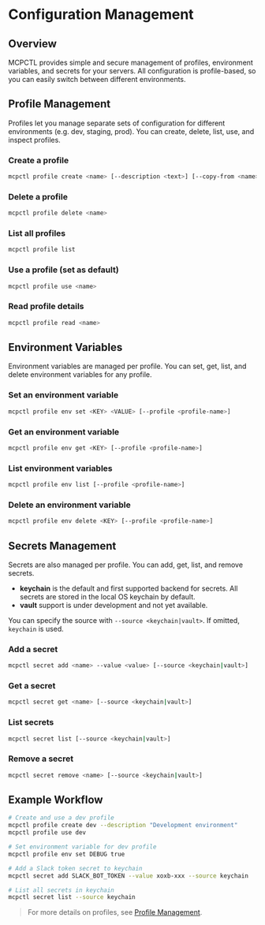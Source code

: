 # Configuration Management

## Overview

MCPCTL provides simple and secure management of profiles, environment variables, and secrets for your servers. All configuration is profile-based, so you can easily switch between different environments.

## Profile Management

Profiles let you manage separate sets of configuration for different environments (e.g. dev, staging, prod). You can create, delete, list, use, and inspect profiles.

### Create a profile

```bash
mcpctl profile create <name> [--description <text>] [--copy-from <name>]
```

### Delete a profile

```bash
mcpctl profile delete <name>
```

### List all profiles

```bash
mcpctl profile list
```

### Use a profile (set as default)

```bash
mcpctl profile use <name>
```

### Read profile details

```bash
mcpctl profile read <name>
```

## Environment Variables

Environment variables are managed per profile. You can set, get, list, and delete environment variables for any profile.

### Set an environment variable

```bash
mcpctl profile env set <KEY> <VALUE> [--profile <profile-name>]
```

### Get an environment variable

```bash
mcpctl profile env get <KEY> [--profile <profile-name>]
```

### List environment variables

```bash
mcpctl profile env list [--profile <profile-name>]
```

### Delete an environment variable

```bash
mcpctl profile env delete <KEY> [--profile <profile-name>]
```

## Secrets Management

Secrets are also managed per profile. You can add, get, list, and remove secrets.

- **keychain** is the default and first supported backend for secrets. All secrets are stored in the local OS keychain by default.
- **vault** support is under development and not yet available.

You can specify the source with `--source <keychain|vault>`. If omitted, `keychain` is used.

### Add a secret

```bash
mcpctl secret add <name> --value <value> [--source <keychain|vault>]
```

### Get a secret

```bash
mcpctl secret get <name> [--source <keychain|vault>]
```

### List secrets

```bash
mcpctl secret list [--source <keychain|vault>]
```

### Remove a secret

```bash
mcpctl secret remove <name> [--source <keychain|vault>]
```

## Example Workflow

```bash
# Create and use a dev profile
mcpctl profile create dev --description "Development environment"
mcpctl profile use dev

# Set environment variable for dev profile
mcpctl profile env set DEBUG true

# Add a Slack token secret to keychain
mcpctl secret add SLACK_BOT_TOKEN --value xoxb-xxx --source keychain

# List all secrets in keychain
mcpctl secret list --source keychain
```

> For more details on profiles, see [Profile Management](./profile.md).
